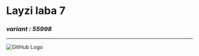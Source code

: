 # Layzi laba 7
### *variant : 55998*
_____________________________________________
![GitHub Logo](/task/..png)


